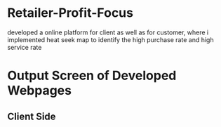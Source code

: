# Retailer-Profit-Focus
developed a online platform for client as well as for customer, where i implemented heat seek map to identify the high purchase rate and high service rate

# Output Screen of Developed Webpages

## Client Side
